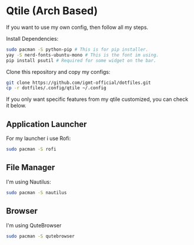 # Qtile (Arch Based)
If you want to use my own config, then follow all my steps.

Install Dependencies:

```bash
sudo pacman -S python-pip # This is for pip installer.
yay -S nerd-fonts-ubuntu-mono # This is the font im using.
pip install psutil # Required for some widget on the bar.
```

Clone this repository and copy my configs:

```bash
git clone https://github.com/igmt-official/dotfiles.git
cp -r dotfiles/.config/qtile ~/.config
```

If you only want specific features from my qtile customized, you can check it below.

## Application Launcher

For my launcher i use Rofi:

```bash
sudo pacman -S rofi
```

## File Manager

I'm using Nautilus:

```bash
sudo pacman -S nautilus
```

## Browser

I'm using QuteBrowser

```bash
sudo pacman -S qutebrowser
```
